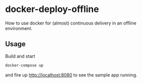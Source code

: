 # docker-deploy-offline

How to use docker for (almost) continuous delivery in an offline environment.

## Usage

Build and start

```bash
docker-compose up
```

and fire up [http://localhost:8080](http://localhost:8080) to see the sample app running.

